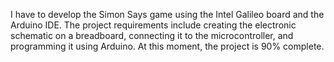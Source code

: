 I have to develop the Simon Says game using the Intel Galileo board and the Arduino IDE. The project
requirements include creating the electronic schematic on a breadboard, connecting it to the microcontroller,
and programming it using Arduino. At this moment, the project is 90% complete.
